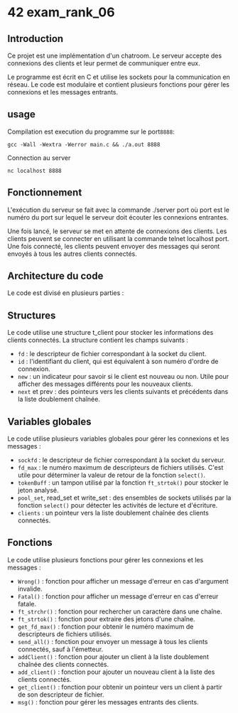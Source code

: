 # 42 exam_rank_06
## Introduction
Ce projet est une implémentation d'un chatroom. Le serveur accepte des connexions des clients et leur permet de communiquer entre eux.

Le programme est écrit en C et utilise les sockets pour la communication en réseau. Le code est modulaire et contient plusieurs fonctions pour gérer les connexions et les messages entrants.

## usage
Compilation est execution du programme sur le port```8888```:
```fish
gcc -Wall -Wextra -Werror main.c && ./a.out 8888
```
Connection au server
```fish
nc localhost 8888
```

## Fonctionnement
L'exécution du serveur se fait avec la commande ./server port où port est le numéro du port sur lequel le serveur doit écouter les connexions entrantes.

Une fois lancé, le serveur se met en attente de connexions des clients. Les clients peuvent se connecter en utilisant la commande telnet localhost port. Une fois connecté, les clients peuvent envoyer des messages qui seront envoyés à tous les autres clients connectés.

## Architecture du code
Le code est divisé en plusieurs parties :

## Structures
Le code utilise une structure t_client pour stocker les informations des clients connectés. La structure contient les champs suivants :

- ```fd``` : le descripteur de fichier correspondant à la socket du client.
- ```id``` : l'identifiant du client, qui est équivalent à son numéro d'ordre de connexion.
- ```new``` : un indicateur pour savoir si le client est nouveau ou non. Utile pour afficher des messages différents pour les nouveaux clients.
- ```next``` et prev : des pointeurs vers les clients suivants et précédents dans la liste doublement chaînée.

## Variables globales
Le code utilise plusieurs variables globales pour gérer les connexions et les messages :

- ```sockfd``` : le descripteur de fichier correspondant à la socket du serveur.
- ```fd_max``` : le numéro maximum de descripteurs de fichiers utilisés. C'est utile pour déterminer la valeur de retour de la fonction ```select()```.
- ```tokenBuff``` : un tampon utilisé par la fonction ```ft_strtok()``` pour stocker le jeton analysé.
- ```pool_set```, read_set et write_set : des ensembles de sockets utilisés par la fonction ```select()``` pour détecter les activités de lecture et d'écriture.
- ```clients``` : un pointeur vers la liste doublement chaînée des clients connectés.

## Fonctions
Le code utilise plusieurs fonctions pour gérer les connexions et les messages :

- ```Wrong()``` : fonction pour afficher un message d'erreur en cas d'argument invalide.
- ```Fatal()``` : fonction pour afficher un message d'erreur en cas d'erreur fatale.
- ```ft_strchr()``` : fonction pour rechercher un caractère dans une chaîne.
- ```ft_strtok()``` : fonction pour extraire des jetons d'une chaîne.
- ```get_fd_max()``` : fonction pour obtenir le numéro maximum de descripteurs de fichiers utilisés.
- ```send_all()``` : fonction pour envoyer un message à tous les clients connectés, sauf à l'émetteur.
- ```addClient()``` : fonction pour ajouter un client à la liste doublement chaînée des clients connectés.
- ```add_client()``` : fonction pour ajouter un nouveau client à la liste des clients connectés.
- ```get_client()``` : fonction pour obtenir un pointeur vers un client à partir de son descripteur de fichier.
- ```msg()``` : fonction pour gérer les messages entrants des clients.
